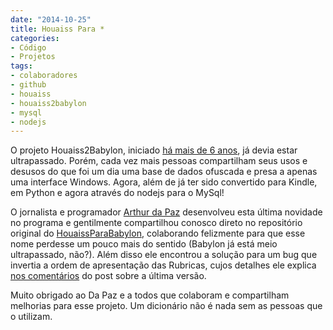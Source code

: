 ```yaml
---
date: "2014-10-25"
title: Houaiss Para *
categories:
- Código
- Projetos
tags:
- colaboradores
- github
- houaiss
- houaiss2babylon
- mysql
- nodejs
---
```


O projeto Houaiss2Babylon, iniciado [há mais de 6 anos](http://www.caloni.com.br/conversor-de-houaiss-para-babylon-parte-1), já devia estar ultrapassado. Porém, cada vez mais pessoas compartilham seus usos e desusos do que foi um dia uma base de dados ofuscada e presa a apenas uma interface Windows. Agora, além de já ter sido convertido para Kindle, em Python e agora através do nodejs para o MySql!





O jornalista e programador [Arthur da Paz](https://github.com/arthurdapaz) desenvolveu esta última novidade no programa e gentilmente compartilhou conosco direto no repositório original do [HouaissParaBabylon](https://github.com/Caloni/HouaissParaBabylon/blob/master/nodejs/desofuscador.js), colaborando felizmente para que esse nome perdesse um pouco mais do sentido (Babylon já está meio ultrapassado, não?). Além disso ele encontrou a solução para um bug que invertia a ordem de apresentação das Rubricas, cujos detalhes ele explica [nos comentários](http://www.caloni.com.br/blog/houaiss-1-3#comment-146663) do post sobre a última versão.





Muito obrigado ao Da Paz e a todos que colaboram e compartilham melhorias para esse projeto. Um dicionário não é nada sem as pessoas que o utilizam.



